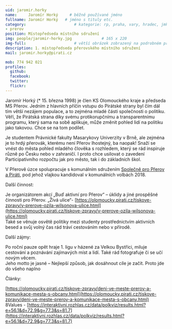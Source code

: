 ```yaml
---
uid: jaromir.horky
name:     Jaromír Horký     # běžně používané jméno
fullname: Jaromír Horký   # jméno s tituly etc.
category:                     # kategorie: rp, praha, vary, hradec, jmk, senat
- prerov
position: Místopředseda místního sdružení
img: people/jaromir-horky.jpg             # 165 x 220
img-full:                     # větší obrázek zobrazený na podrobném profilu
description: 1. místopředseda přerovského místního sdružení                # kratký popis, max 160 znaků
mail: jaromir.horky@pirati.cz

mob: 774 942 021
profiles:
  github:
  facebook:       
  twitter:        
  flickr:       
---
```

Jaromír Horký (* 15. března 1998) je člen KS Olomouckého kraje a předseda MS Přerov. Jedním z hlavních příčin vstupu do Pirátské strany byl čím dál tím větší nezájem populace, a to zejména mladé části společnosti o politiku. Věří, že Pirátská strana díky svému protikorupčnímu a transparentnímu programu, který sama na sobě aplikuje, může změnit pohled lidí na politiku jako takovou. Chce se na tom podílet.

Je studentem Právnické fakulty Masarykovy Univerzity v Brně, ale zejména je to hrdý přerovák, kterému není Přerov lhostejný, ba naopak! Snaží se vnést do města pohled mladého člověka s rozhledem, který se rád inspiruje různě po Česku nebo v zahraničí. I proto chce usilovat o zavedení Participativního rozpočtu jak pro město, tak i do základních škol.

V Přerově úzce spolupracuje s komunálním sdružením [Společně pro Přerov a Piráti](https://www.facebook.com/spolecneproprerov/090), pod jehož vlajkou kandidoval v komunálních volbách 2018. 

Další činnost:

Je organizátorem akcí „Buď aktivní pro Přerov“ – úklidy a jiné prospěšné činnosti pro Přerov. „Živá ulice“- [https://olomoucky.pirati.cz/tiskove-zpravy/v-prerove-ozila-wilsonova-ulice.html](https://olomoucky.pirati.cz/tiskove-zpravy/v-prerove-ozila-wilsonova-ulice.html)  
Také se věnuje osvětě politiky mezi studenty prostřednictvím aktivních besed a svůj volný čas rád tráví cestováním nebo v přírodě.

Další zájmy:

Po roční pauze opět hraje 1. ligu v házené za Velkou Bystřici, miluje cestování a poznávání zajímavých míst a lidí. Také rád fotografuje či se učí novým věcem.  
Jeho motto je jasné – Nejlepší způsob, jak dosáhnout cíle je začít. Proto jde do všeho naplno

Články:

[https://olomoucky.pirati.cz/tiskove-zpravy/deni-ve-meste-prerov-a-komunikace-mesta-s-obcany.html](https://olomoucky.pirati.cz/tiskove-zpravy/deni-ve-meste-prerov-a-komunikace-mesta-s-obcany.html)  
8Values - [https://interaktivni.rozhlas.cz/data/polkviz/results.html?e=56.1&d=72.9&g=77.3&s=81.7](https://interaktivni.rozhlas.cz/data/polkviz/results.html?e=56.1&d=72.9&g=77.3&s=81.7)
